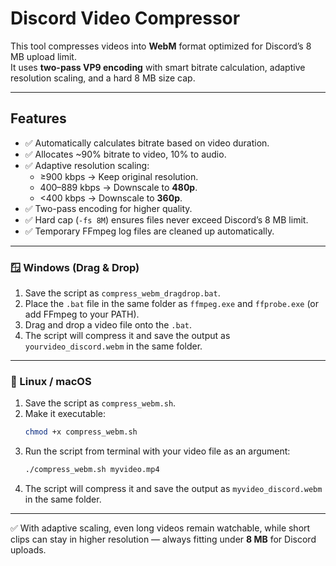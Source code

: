 # Discord Video Compressor

This tool compresses videos into **WebM** format optimized for Discord’s 8 MB upload limit.  
It uses **two-pass VP9 encoding** with smart bitrate calculation, adaptive resolution scaling, and a hard 8 MB size cap.

---

## Features
- ✅ Automatically calculates bitrate based on video duration.  
- ✅ Allocates ~90% bitrate to video, 10% to audio.  
- ✅ Adaptive resolution scaling:
  - ≥900 kbps → Keep original resolution.  
  - 400–889 kbps → Downscale to **480p**.  
  - <400 kbps → Downscale to **360p**.  
- ✅ Two-pass encoding for higher quality.  
- ✅ Hard cap (`-fs 8M`) ensures files never exceed Discord’s 8 MB limit.  
- ✅ Temporary FFmpeg log files are cleaned up automatically.  

---

### 🪟 Windows (Drag & Drop)

1. Save the script as `compress_webm_dragdrop.bat`.  
2. Place the `.bat` file in the same folder as `ffmpeg.exe` and `ffprobe.exe` (or add FFmpeg to your PATH).  
3. Drag and drop a video file onto the `.bat`.  
4. The script will compress it and save the output as `yourvideo_discord.webm` in the same folder.  

---

### 🐧 Linux / macOS

1. Save the script as `compress_webm.sh`.  
2. Make it executable:  
   ```bash
   chmod +x compress_webm.sh
   ```  
3. Run the script from terminal with your video file as an argument:  
   ```bash
   ./compress_webm.sh myvideo.mp4
   ```  
4. The script will compress it and save the output as `myvideo_discord.webm` in the same folder.  

---

✅ With adaptive scaling, even long videos remain watchable, while short clips can stay in higher resolution — always fitting under **8 MB** for Discord uploads.
